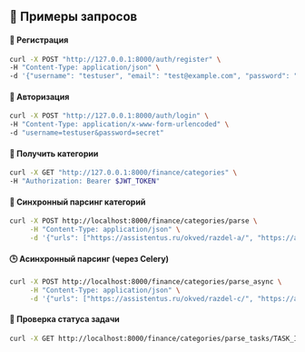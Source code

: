 ## 📡 Примеры запросов

#### 🔐 Регистрация

```bash
curl -X POST "http://127.0.0.1:8000/auth/register" \
-H "Content-Type: application/json" \
-d '{"username": "testuser", "email": "test@example.com", "password": "secret"}'
```

#### 🔑 Авторизация

```bash
curl -X POST "http://127.0.0.1:8000/auth/login" \
-H "Content-Type: application/x-www-form-urlencoded" \
-d "username=testuser&password=secret"
```

#### 📂 Получить категории

```bash
curl -X GET "http://127.0.0.1:8000/finance/categories" \
-H "Authorization: Bearer $JWT_TOKEN"
```

#### 🧾 Синхронный парсинг категорий

```bash
curl -X POST http://localhost:8000/finance/categories/parse \
     -H "Content-Type: application/json" \
     -d '{"urls": ["https://assistentus.ru/okved/razdel-a/", "https://assistentus.ru/okved/razdel-b/"]}'
```

#### 🕒 Асинхронный парсинг (через Celery)

```bash
curl -X POST http://localhost:8000/finance/categories/parse_async \
     -H "Content-Type: application/json" \
     -d '{"urls": ["https://assistentus.ru/okved/razdel-c/", "https://assistentus.ru/okved/razdel-d/"]}'
```

#### 🔄 Проверка статуса задачи

```bash
curl -X GET http://localhost:8000/finance/categories/parse_tasks/TASK_ID
```